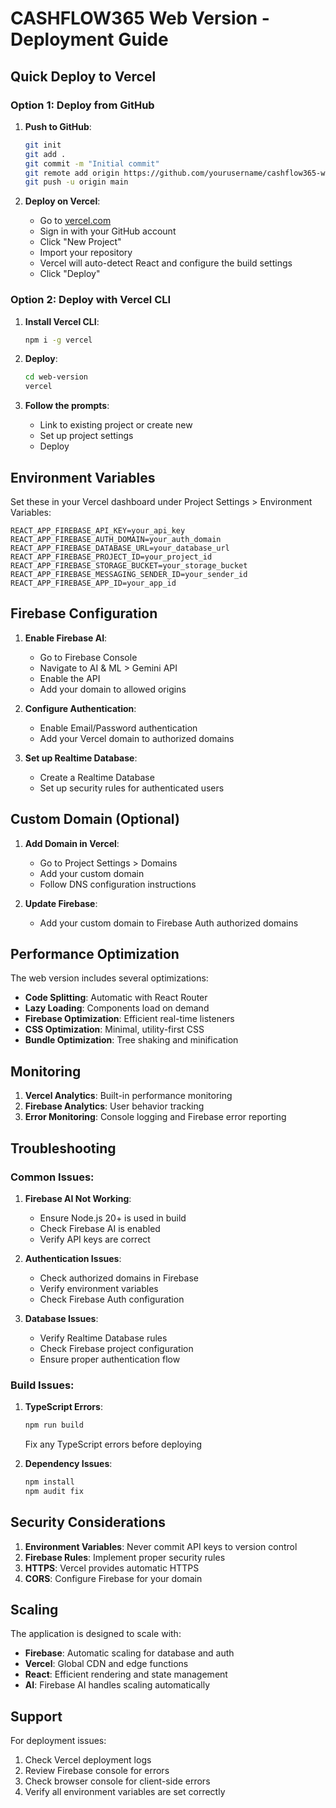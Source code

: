 # CASHFLOW365 Web Version - Deployment Guide

## Quick Deploy to Vercel

### Option 1: Deploy from GitHub

1. **Push to GitHub**:

   ```bash
   git init
   git add .
   git commit -m "Initial commit"
   git remote add origin https://github.com/yourusername/cashflow365-web.git
   git push -u origin main
   ```

2. **Deploy on Vercel**:
   - Go to [vercel.com](https://vercel.com)
   - Sign in with your GitHub account
   - Click "New Project"
   - Import your repository
   - Vercel will auto-detect React and configure the build settings
   - Click "Deploy"

### Option 2: Deploy with Vercel CLI

1. **Install Vercel CLI**:

   ```bash
   npm i -g vercel
   ```

2. **Deploy**:

   ```bash
   cd web-version
   vercel
   ```

3. **Follow the prompts**:
   - Link to existing project or create new
   - Set up project settings
   - Deploy

## Environment Variables

Set these in your Vercel dashboard under Project Settings > Environment Variables:

```
REACT_APP_FIREBASE_API_KEY=your_api_key
REACT_APP_FIREBASE_AUTH_DOMAIN=your_auth_domain
REACT_APP_FIREBASE_DATABASE_URL=your_database_url
REACT_APP_FIREBASE_PROJECT_ID=your_project_id
REACT_APP_FIREBASE_STORAGE_BUCKET=your_storage_bucket
REACT_APP_FIREBASE_MESSAGING_SENDER_ID=your_sender_id
REACT_APP_FIREBASE_APP_ID=your_app_id
```

## Firebase Configuration

1. **Enable Firebase AI**:
   - Go to Firebase Console
   - Navigate to AI & ML > Gemini API
   - Enable the API
   - Add your domain to allowed origins

2. **Configure Authentication**:
   - Enable Email/Password authentication
   - Add your Vercel domain to authorized domains

3. **Set up Realtime Database**:
   - Create a Realtime Database
   - Set up security rules for authenticated users

## Custom Domain (Optional)

1. **Add Domain in Vercel**:
   - Go to Project Settings > Domains
   - Add your custom domain
   - Follow DNS configuration instructions

2. **Update Firebase**:
   - Add your custom domain to Firebase Auth authorized domains

## Performance Optimization

The web version includes several optimizations:

- **Code Splitting**: Automatic with React Router
- **Lazy Loading**: Components load on demand
- **Firebase Optimization**: Efficient real-time listeners
- **CSS Optimization**: Minimal, utility-first CSS
- **Bundle Optimization**: Tree shaking and minification

## Monitoring

1. **Vercel Analytics**: Built-in performance monitoring
2. **Firebase Analytics**: User behavior tracking
3. **Error Monitoring**: Console logging and Firebase error reporting

## Troubleshooting

### Common Issues:

1. **Firebase AI Not Working**:
   - Ensure Node.js 20+ is used in build
   - Check Firebase AI is enabled
   - Verify API keys are correct

2. **Authentication Issues**:
   - Check authorized domains in Firebase
   - Verify environment variables
   - Check Firebase Auth configuration

3. **Database Issues**:
   - Verify Realtime Database rules
   - Check Firebase project configuration
   - Ensure proper authentication flow

### Build Issues:

1. **TypeScript Errors**:

   ```bash
   npm run build
   ```

   Fix any TypeScript errors before deploying

2. **Dependency Issues**:
   ```bash
   npm install
   npm audit fix
   ```

## Security Considerations

1. **Environment Variables**: Never commit API keys to version control
2. **Firebase Rules**: Implement proper security rules
3. **HTTPS**: Vercel provides automatic HTTPS
4. **CORS**: Configure Firebase for your domain

## Scaling

The application is designed to scale with:

- **Firebase**: Automatic scaling for database and auth
- **Vercel**: Global CDN and edge functions
- **React**: Efficient rendering and state management
- **AI**: Firebase AI handles scaling automatically

## Support

For deployment issues:

1. Check Vercel deployment logs
2. Review Firebase console for errors
3. Check browser console for client-side errors
4. Verify all environment variables are set correctly
